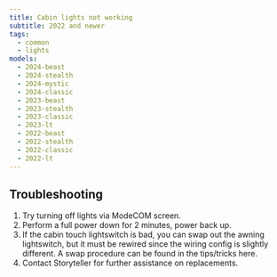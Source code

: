 ```yaml
---
title: Cabin lights not working
subtitle: 2022 and newer
tags:
  - common
  - lights
models:
  - 2024-beast
  - 2024-stealth
  - 2024-mystic
  - 2024-classic
  - 2023-beast
  - 2023-stealth
  - 2023-classic
  - 2023-lt
  - 2022-beast
  - 2022-stealth
  - 2022-classic
  - 2022-lt
---
```


## Troubleshooting

1. Try turning off lights via ModeCOM screen.
2. Perform a full power down for 2 minutes, power back up.
3. If the cabin touch lightswitch is bad, you can swap out the awning lightswitch, but it must be rewired since the wiring config is slightly different. A swap procedure can be found in the tips/tricks here.
4. Contact Storyteller for further assistance on replacements.
